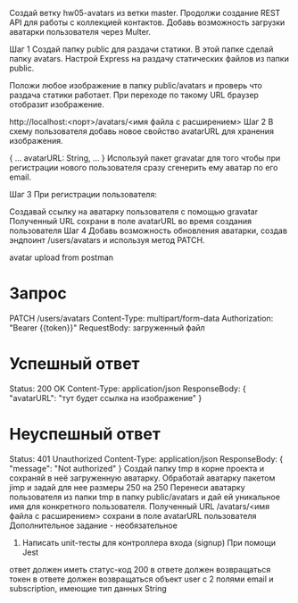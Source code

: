 Создай ветку hw05-avatars из ветки master. Продолжи создание REST API для работы с коллекцией контактов. Добавь возможность загрузки аватарки пользователя через Multer.

Шаг 1
Создай папку public для раздачи статики. В этой папке сделай папку avatars. Настрой Express на раздачу статических файлов из папки public.

Положи любое изображение в папку public/avatars и проверь что раздача статики работает. При переходе по такому URL браузер отобразит изображение.

http://localhost:<порт>/avatars/<имя файла с расширением>
Шаг 2
В схему пользователя добавь новое свойство avatarURL для хранения изображения.

{
  ...
  avatarURL: String,
  ...
}
Используй пакет gravatar для того чтобы при регистрации нового пользователя сразу сгенерить ему аватар по его email.

Шаг 3
При регистрации пользователя:

Создавай ссылку на аватарку пользователя с помощью gravatar
Полученный URL сохрани в поле avatarURL во время создания пользователя
Шаг 4
Добавь возможность обновления аватарки, создав эндпоинт /users/avatars и используя метод PATCH.

avatar upload from postman
# Запрос
PATCH /users/avatars
Content-Type: multipart/form-data
Authorization: "Bearer {{token}}"
RequestBody: загруженный файл

# Успешный ответ
Status: 200 OK
Content-Type: application/json
ResponseBody: {
  "avatarURL": "тут будет ссылка на изображение"
}

# Неуспешный ответ
Status: 401 Unauthorized
Content-Type: application/json
ResponseBody: {
  "message": "Not authorized"
}
Создай папку tmp в корне проекта и сохраняй в неё загруженную аватарку.
Обработай аватарку пакетом jimp и задай для нее размеры 250 на 250
Перенеси аватарку пользователя из папки tmp в папку public/avatars и дай ей уникальное имя для конкретного пользователя.
Полученный URL /avatars/<имя файла с расширением> сохрани в поле avatarURL пользователя
Дополнительное задание - необязательное
1. Написать unit-тесты для контроллера входа (signup)
При помощи Jest

ответ должен иметь статус-код 200
в ответе должен возвращаться токен
в ответе должен возвращаться объект user с 2 полями email и subscription, имеющие тип данных String